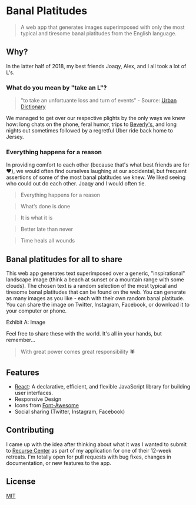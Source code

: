 # Banal Platitudes
>A web app that generates images superimposed with only the most typical and tiresome banal platitudes from the English language.

## Why? 

In the latter half of 2018, my best friends Joaqy, Alex, and I all took a lot of L's.

### What do you mean by "take an L"?
>"to take an unfortuante loss and turn of events" - Source: [Urban Dictionary](https://www.urbandictionary.com/define.php?term=took%20an%20L)

We managed to get over our respective plights by the only ways we knew how: long chats on the phone, feral humor, trips to [Beverly's](http://beverlys.nyc/), and long nights out sometimes followed by a regretful Uber ride back home to Jersey.

### Everything happens for a reason

In providing comfort to each other (because that's what best friends are for ❤️), we would often find ourselves laughing at our accidental, but frequent assertions of some of the most banal platitudes we knew. We liked seeing who could out do each other. Joaqy and I would often tie.

>Everything happens for a reason

>What’s done is done

>It is what it is

>Better late than never

>Time heals all wounds

## Banal platitudes for all to share

This web app generates text superimposed over a generic, "inspirational" landscape image (think a beach at sunset or a mountain range with some clouds). The chosen text is a random selection of the most typical and tiresome banal platitudes that can be found on the web. You can generate as many images as you like - each with their own random banal platitude. You can share the image on Twitter, Instagram, Facebook, or download it to your computer or phone.

Exhibit A: Image 

Feel free to share these with the world. It's all in your hands, but remember...

>With great power comes great responsibility 🕷

## Features
- [React](https://github.com/facebook/react): A declarative, efficient, and flexible JavaScript library for building user interfaces. 
- Responsive Design
- Icons from [Font-Awesome](https://github.com/FortAwesome/Font-Awesome/)
- Social sharing (Twitter, Instagram, Facebook)


## Contributing

I came up with the idea after thinking about what it was I wanted to submit to [Recurse Center](https://recurse.com) as part of my application for one of their 12-week retreats. I'm totally open for pull requests with bug fixes, changes in documentation, or new features to the app.

## License

[MIT](./LICENSE)
